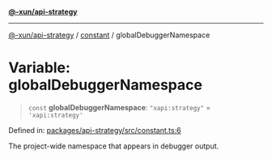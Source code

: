 [**@-xun/api-strategy**](../../README.md)

***

[@-xun/api-strategy](../../README.md) / [constant](../README.md) / globalDebuggerNamespace

# Variable: globalDebuggerNamespace

> `const` **globalDebuggerNamespace**: `"xapi:strategy"` = `'xapi:strategy'`

Defined in: [packages/api-strategy/src/constant.ts:6](https://github.com/Xunnamius/api-utils/blob/c4e96008fb8e0dd5fdfbead84f2e3657f2f0352f/packages/api-strategy/src/constant.ts#L6)

The project-wide namespace that appears in debugger output.
